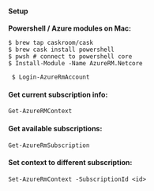 #### Setup

**Powershell / Azure modules on Mac:**

```
$ brew tap caskroom/cask
$ brew cask install powershell
$ pwsh # connect to powershell core
$ Install-Module -Name AzureRM.Netcore
```

```
 $ Login-AzureRmAccount
```

#### Get current subscription info:

```
Get-AzureRMContext
```

#### Get available subscriptions:

```
Get-AzureRmSubscription
```

#### Set context to different subscription:

```
Set-AzureRmContext -SubscriptionId <id>
```



